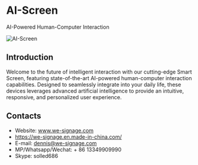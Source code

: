 # AI-Screen
AI-Powered Human-Computer Interaction
<p>
<img alt="AI-Screen" src="https://img.shields.io/github/discussions/industrialtablet/AI-Screen?color=162453&style=flat-square&label=AI-Screen&logo=github"/>
</p>

## Introduction
Welcome to the future of intelligent interaction with our cutting-edge Smart Screen, featuring state-of-the-art AI-powered human-computer interaction capabilities. Designed to seamlessly integrate into your daily life, these devices leverages advanced artificial intelligence to provide an intuitive, responsive, and personalized user experience.


## Contacts

- Website: www.we-signage.com
- https://we-signage.en.made-in-china.com/
- E-mail: dennis@we-signage.com
- MP/Whatsapp/Wechat: + 86 13349909990
- Skype: solled686
